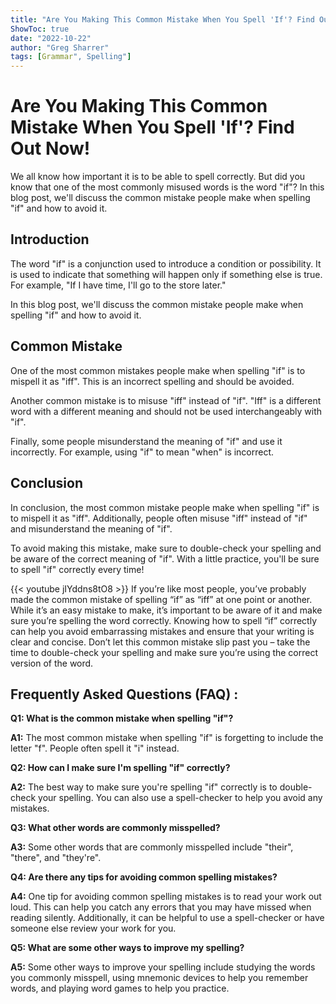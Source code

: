 ```yaml
---
title: "Are You Making This Common Mistake When You Spell 'If'? Find Out Now!"
ShowToc: true 
date: "2022-10-22"
author: "Greg Sharrer" 
tags: [Grammar", Spelling"]
---
```

# Are You Making This Common Mistake When You Spell 'If'? Find Out Now!

We all know how important it is to be able to spell correctly. But did you know that one of the most commonly misused words is the word "if"? In this blog post, we'll discuss the common mistake people make when spelling "if" and how to avoid it. 

## Introduction 

The word "if" is a conjunction used to introduce a condition or possibility. It is used to indicate that something will happen only if something else is true. For example, "If I have time, I'll go to the store later." 

In this blog post, we'll discuss the common mistake people make when spelling "if" and how to avoid it. 

## Common Mistake 

One of the most common mistakes people make when spelling "if" is to mispell it as "iff". This is an incorrect spelling and should be avoided. 

Another common mistake is to misuse "iff" instead of "if". "Iff" is a different word with a different meaning and should not be used interchangeably with "if". 

Finally, some people misunderstand the meaning of "if" and use it incorrectly. For example, using "if" to mean "when" is incorrect. 

## Conclusion 

In conclusion, the most common mistake people make when spelling "if" is to mispell it as "iff". Additionally, people often misuse "iff" instead of "if" and misunderstand the meaning of "if". 

To avoid making this mistake, make sure to double-check your spelling and be aware of the correct meaning of "if". With a little practice, you'll be sure to spell "if" correctly every time!

{{< youtube jIYddns8tO8 >}} 
If you’re like most people, you’ve probably made the common mistake of spelling “if” as “iff” at one point or another. While it’s an easy mistake to make, it’s important to be aware of it and make sure you’re spelling the word correctly. Knowing how to spell “if” correctly can help you avoid embarrassing mistakes and ensure that your writing is clear and concise. Don’t let this common mistake slip past you – take the time to double-check your spelling and make sure you’re using the correct version of the word.

## Frequently Asked Questions (FAQ) :
**Q1: What is the common mistake when spelling "if"?**

**A1:** The most common mistake when spelling "if" is forgetting to include the letter "f". People often spell it "i" instead. 

**Q2: How can I make sure I'm spelling "if" correctly?**

**A2:** The best way to make sure you're spelling "if" correctly is to double-check your spelling. You can also use a spell-checker to help you avoid any mistakes. 

**Q3: What other words are commonly misspelled?**

**A3:** Some other words that are commonly misspelled include "their", "there", and "they're". 

**Q4: Are there any tips for avoiding common spelling mistakes?**

**A4:** One tip for avoiding common spelling mistakes is to read your work out loud. This can help you catch any errors that you may have missed when reading silently. Additionally, it can be helpful to use a spell-checker or have someone else review your work for you. 

**Q5: What are some other ways to improve my spelling?**

**A5:** Some other ways to improve your spelling include studying the words you commonly misspell, using mnemonic devices to help you remember words, and playing word games to help you practice.





